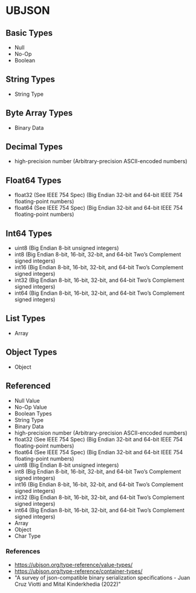 # UBJSON

## Basic Types

* Null
* No-Op
* Boolean

## String Types

* String Type

## Byte Array Types

* Binary Data

## Decimal Types

* high-precision number (Arbitrary-precision ASCII-encoded numbers)

## Float64 Types

* float32 (See IEEE 754 Spec) (Big Endian 32-bit and 64-bit IEEE 754 floating-point numbers)
* float64 (See IEEE 754 Spec) (Big Endian 32-bit and 64-bit IEEE 754 floating-point numbers)

## Int64 Types

* uint8 (Big Endian 8-bit unsigned integers)
* int8 (Big Endian 8-bit, 16-bit, 32-bit, and 64-bit Two’s Complement signed integers)
* int16 (Big Endian 8-bit, 16-bit, 32-bit, and 64-bit Two’s Complement signed integers)
* int32 (Big Endian 8-bit, 16-bit, 32-bit, and 64-bit Two’s Complement signed integers)
* int64 (Big Endian 8-bit, 16-bit, 32-bit, and 64-bit Two’s Complement signed integers)

## List Types

* Array

## Object Types

* Object

## Referenced

* Null Value
* No-Op Value
* Boolean Types
* String Type
* Binary Data
* high-precision number (Arbitrary-precision ASCII-encoded numbers)
* float32 (See IEEE 754 Spec) (Big Endian 32-bit and 64-bit IEEE 754 floating-point numbers)
* float64 (See IEEE 754 Spec) (Big Endian 32-bit and 64-bit IEEE 754 floating-point numbers)
* uint8 (Big Endian 8-bit unsigned integers)
* int8 (Big Endian 8-bit, 16-bit, 32-bit, and 64-bit Two’s Complement signed integers)
* int16 (Big Endian 8-bit, 16-bit, 32-bit, and 64-bit Two’s Complement signed integers)
* int32 (Big Endian 8-bit, 16-bit, 32-bit, and 64-bit Two’s Complement signed integers)
* int64 (Big Endian 8-bit, 16-bit, 32-bit, and 64-bit Two’s Complement signed integers)
* Array
* Object
* Char Type

### References

* https://ubjson.org/type-reference/value-types/
* https://ubjson.org/type-reference/container-types/
* "A survey of json-compatible binary serialization specifications - Juan Cruz Viotti and Mital Kinderkhedia (2022)"